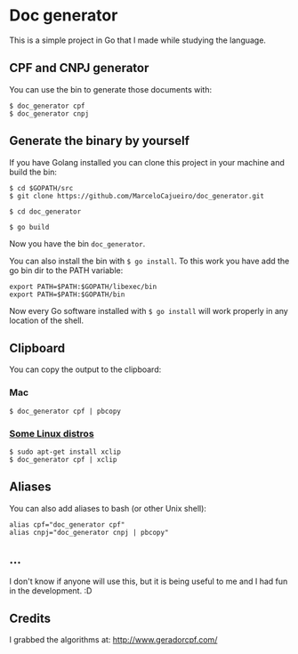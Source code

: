 # Doc generator

This is a simple project in Go that I made while studying the language.

## CPF and CNPJ generator

You can use the bin to generate those documents with:

```
$ doc_generator cpf
$ doc_generator cnpj
```

## Generate the binary by yourself

If you have Golang installed you can clone this project in your machine and
build the bin:

```
$ cd $GOPATH/src
$ git clone https://github.com/MarceloCajueiro/doc_generator.git

$ cd doc_generator

$ go build
```

Now you have the bin `doc_generator`.

You can also install the bin with `$ go install`. To this work you have add the
go bin dir to the PATH variable:

```
export PATH=$PATH:$GOPATH/libexec/bin
export PATH=$PATH:$GOPATH/bin
```

Now every Go software installed with `$ go install` will work properly in any
location of the shell.

## Clipboard

You can copy the output to the clipboard:

### Mac

`$ doc_generator cpf | pbcopy`

### [Some Linux distros](http://stackoverflow.com/questions/5130968/how-can-i-copy-the-output-of-a-command-directly-into-my-clipboard)

```
$ sudo apt-get install xclip
$ doc_generator cpf | xclip
```

## Aliases

You can also add aliases to bash (or other Unix shell):

```
alias cpf="doc_generator cpf"
alias cnpj="doc_generator cnpj | pbcopy"
```

## ...

I don't know if anyone will use this, but it is being useful to me and I had fun
in the development. :D

## Credits

I grabbed the algorithms at: http://www.geradorcpf.com/
